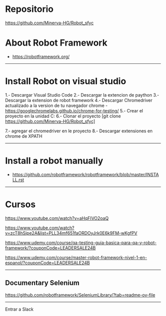 # Repositorio
https://github.com/Minerva-HG/Robot_sfyc


# About Robot Framework
-  https://robotframework.org/
---
# Install Robot on visual studio
1.- Descargar Visual Studio Code
2.- Descargar la extencion de paython
3.- Descargar la extension de robot framework
4.- Descargar Chromedriver actualizado a la version de tu navegador chrome -  https://googlechromelabs.github.io/chrome-for-testing/
5.- Crear el proyecto en la unidad C:
6.- Clonar el proyecto [git clone https://github.com/Minerva-HG/Robot_sfyc]

7.- agregar el chromedriver en le proyecto
8.- Descargar extensiones en chrome de XPATH

---
# Install a robot manually
- https://github.com/robotframework/robotframework/blob/master/INSTALL.rst
---

# Cursos

https://www.youtube.com/watch?v=aHqFIVO2oaQ

https://www.youtube.com/watch?v=zcT8hSipe2A&list=PLL34mf651faORDOyJrk0E6k9FM-wKgfPV

https://www.udemy.com/course/qa-testing-guia-basica-para-qa-y-robot-framework/?couponCode=LEADERSALE24B

https://www.udemy.com/course/master-robot-framework-nivel-1-en-espanol/?couponCode=LEADERSALE24B

--- 




## Documentary Selenium
https://github.com/robotframework/SeleniumLibrary/?tab=readme-ov-file


----
Entrar a Slack      




